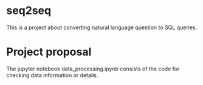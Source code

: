 # seq2seq
This is a project about converting natural language question to SQL queries.


# Project proposal
The jupyter notebook data_processing.ipynb consists of the code for checking data information or details.
